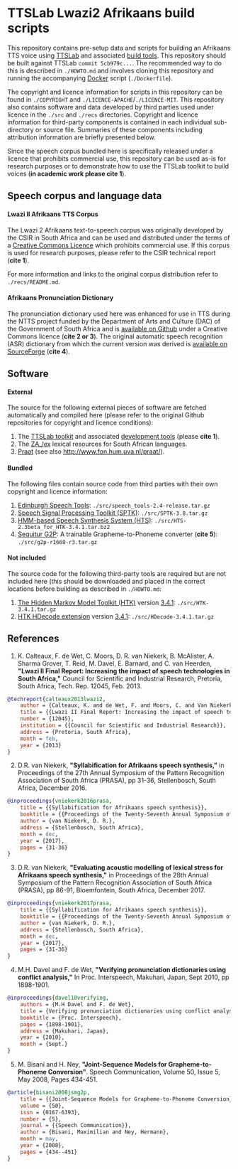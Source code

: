 TTSLab Lwazi2 Afrikaans build scripts
=====================================

This repository contains pre-setup data and scripts for building an Afrikaans TTS voice using [TTSLab][1] and associated [build tools][2]. This repository should be built against TTSLab `commit 5cb979c...`. The recommended way to do this is described in `./HOWTO.md` and involves cloning this repository and running the accompanying [Docker][3] script (`./Dockerfile`). 

The copyright and licence information for scripts in this repository can be found in `./COPYRIGHT` and `./LICENCE-APACHE`/`./LICENCE-MIT`. This repository also contains software and data developed by third parties used under licence in the `./src` and `./recs` directories. Copyright and licence information for third-party components is contained in each individual sub-directory or source file. Summaries of these components including attribution information are briefly presented below.

Since the speech corpus bundled here is specifically released under a licence that prohibits commercial use, this repository can be used as-is for research purposes or to demonstrate how to use the TTSLab toolkit to build voices (__in academic work please cite 1__).


## Speech corpus and language data

#### Lwazi II Afrikaans TTS Corpus

The Lwazi 2 Afrikaans text-to-speech corpus was originally developed by the CSIR in South Africa and can be used and distributed under the terms of a [Creative Commons Licence][4] which prohibits commercial use. If this corpus is used for research purposes, please refer to the CSIR technical report (__cite 1__).

For more information and links to the original corpus distribution refer to `./recs/README.md`.

#### Afrikaans Pronunciation Dictionary

The pronunciation dictionary used here was enhanced for use in TTS during the NTTS project funded by the Department of Arts and Culture (DAC) of the Government of South Africa and is [available on Github][5] under a Creative Commons licence (__cite 2 or 3__). The original automatic speech recognition (ASR) dictionary from which the current version was derived is [available on SourceForge][6] (__cite 4__).

## Software

#### External

The source for the following external pieces of software are fetched automatically and compiled here (please refer to the original Github repositories for copyright and licence conditions):

 1. The [TTSLab toolkit][1] and associated [development tools][2] (please __cite 1__).
 2. The [ZA_lex][7] lexical resources for South African languages.
 3. [Praat][prtrepo] (see also http://www.fon.hum.uva.nl/praat/).

#### Bundled

The following files contain source code from third parties with their own copyright and licence information:

 1. [Edinburgh Speech Tools][8]: `./src/speech_tools-2.4-release.tar.gz`
 2. [Speech Signal Processing Toolkit (SPTK)][9]: `./src/SPTK-3.8.tar.gz`
 3. [HMM-based Speech Synthesis System (HTS)][10]: `./src/HTS-2.3beta_for_HTK-3.4.1.tar.bz2`
 4. [Sequitur G2P][11]: A trainable Grapheme-to-Phoneme converter (__cite 5__): `./src/g2p-r1668-r3.tar.gz`


#### Not included

The source code for the following third-party tools are required but are not included here (this should be downloaded and placed in the correct locations before building as described in `./HOWTO.md`:

 1. [The Hidden Markov Model Toolkit (HTK)][12] version [3.4.1][13]: `./src/HTK-3.4.1.tar.gz`
 2. [HTK HDecode extension][14] version [3.4.1][15]: `./src/HDecode-3.4.1.tar.gz`


## References

 1. K. Calteaux, F. de Wet, C. Moors, D. R. van Niekerk, B. McAlister, A. Sharma Grover, T. Reid, M. Davel, E. Barnard, and C. van Heerden, __"Lwazi II Final Report: Increasing the impact of speech technologies in South Africa,"__ Council for Scientific and Industrial Research, Pretoria, South Africa, Tech. Rep. 12045, Feb. 2013.
```bibtex
@techreport{calteaux2013lwazi2,
	author = {Calteaux, K. and de Wet, F. and Moors, C. and Van Niekerk, D. R. and McAlister, B. and Sharma Grover, A. and Reid, T. and Davel, M. and Barnard, E. and Van Heerden, C.},
	title = {{Lwazi II Final Report: Increasing the impact of speech technologies in South Africa}},
	number = {12045},
	institution = {{Council for Scientific and Industrial Research}},
	address = {Pretoria, South Africa},
	month = feb,
	year = {2013}
}
```

 2. D.R. van Niekerk, __"Syllabification for Afrikaans speech synthesis,"__ in Proceedings of the 27th Annual Symposium of the Pattern Recognition Association of South Africa (PRASA), pp 31-36, Stellenbosch, South Africa, December 2016.
```bibtex
@inproceedings{vniekerk2016prasa,
	title = {{Syllabification for Afrikaans speech synthesis}},
	booktitle = {{Proceedings of the Twenty-Seventh Annual Symposium of the Pattern Recognition Association of South Africa (PRASA)}},
	author = {van Niekerk, D. R.},
	address = {Stellenbosch, South Africa},
	month = dec,
	year = {2017},
	pages = {31-36}
}
```

 3. D.R. van Niekerk, __"Evaluating acoustic modelling of lexical stress for Afrikaans speech synthesis,"__ in Proceedings of the 28th Annual Symposium of the Pattern Recognition Association of South Africa (PRASA), pp 86-91, Bloemfontein, South Africa, December 2017.
```bibtex
@inproceedings{vniekerk2017prasa,
	title = {{Syllabification for Afrikaans speech synthesis}},
	booktitle = {{Proceedings of the Twenty-Seventh Annual Symposium of the Pattern Recognition Association of South Africa (PRASA)}},
	author = {van Niekerk, D. R.},
	address = {Stellenbosch, South Africa},
	month = dec,
	year = {2017},
	pages = {31-36}
}
```

 4. M.H. Davel and F. de Wet, __"Verifying pronunciation dictionaries using conflict analysis,"__ In Proc. Interspeech, Makuhari, Japan, Sept 2010, pp 1898-1901.
```bibtex
@inproceedings{davel10verifying,
	authors = {M.H Davel and F. de Wet},
	title = {Verifying pronunciation dictionaries using conflict analysis},
	booktitle = {Proc. Interspeech},
	pages = {1898-1901},
	address = {Makuhari, Japan},
	year = {2010},
	month = {Sept.}
}
```

 5. M. Bisani and H. Ney, __"Joint-Sequence Models for Grapheme-to-Phoneme Conversion"__. Speech Communication, Volume 50, Issue 5, May 2008, Pages 434-451.
```bibtex
@article{bisani2008jsmg2p,
	title = {{Joint-Sequence Models for Grapheme-to-Phoneme Conversion}},
	volume = {50},
	issn = {0167-6393},
	number = {5},
	journal = {{Speech Communication}},
	author = {Bisani, Maximilian and Ney, Hermann},
	month = may,
	year = {2008},
	pages = {434--451}
}
```
 

[1]: https://github.com/NWU-MuST/ttslab2
[2]: https://github.com/NWU-MuST/ttslabdev2
[3]: https://www.docker.com/
[4]: https://creativecommons.org/licenses/by-nc-nd/3.0/
[5]: https://github.com/NWU-MuST/za_lex/tree/master/data/afr
[6]: https://sourceforge.net/projects/rcrl/files/AfrPronDict/v1.4.1/
[7]: https://github.com/NWU-MuST/za_lex
[8]: http://www.cstr.ed.ac.uk/projects/speech_tools/
[9]: http://sp-tk.sourceforge.net/
[10]: http://hts.sp.nitech.ac.jp/
[11]: https://www-i6.informatik.rwth-aachen.de/web/Software/g2p.html
[12]: http://htk.eng.cam.ac.uk/download.shtml
[13]: http://htk.eng.cam.ac.uk/ftp/software/HTK-3.4.1.tar.gz
[14]: http://htk.eng.cam.ac.uk/extensions/index.shtml
[15]: http://htk.eng.cam.ac.uk/prot-docs/hdecode.shtml
[prtrepo]: https://github.com/praat/praat
